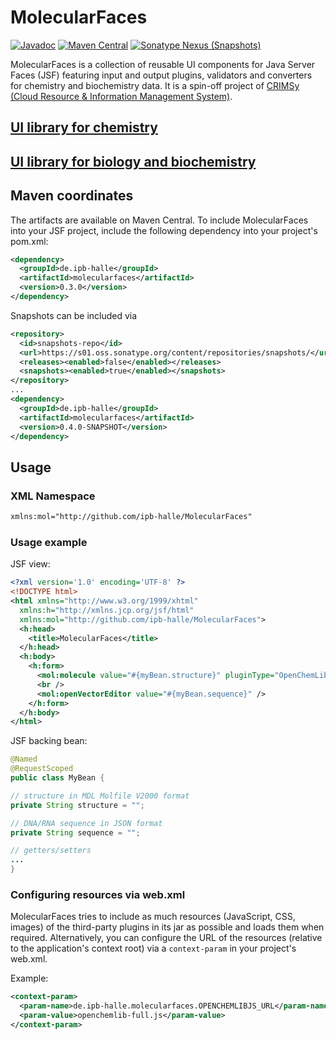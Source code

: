 # MolecularFaces

[![Javadoc](https://javadoc.io/badge2/de.ipb-halle/molecularfaces/javadoc.svg)](https://javadoc.io/doc/de.ipb-halle/molecularfaces)
[![Maven Central](https://img.shields.io/maven-central/v/de.ipb-halle/molecularfaces)](https://mvnrepository.com/artifact/de.ipb-halle/molecularfaces/latest)
[![Sonatype Nexus (Snapshots)](https://img.shields.io/nexus/s/de.ipb-halle/molecularfaces?server=https%3A%2F%2Fs01.oss.sonatype.org)](https://s01.oss.sonatype.org/content/repositories/snapshots/de/ipb-halle/molecularfaces/)

MolecularFaces is a collection of reusable UI components for Java Server Faces (JSF) featuring input and output plugins, validators and converters for chemistry and biochemistry data. It is a spin-off project of [CRIMSy (Cloud Resource & Information Management System)](https://github.com/ipb-halle/CRIMSy).

## [UI library for chemistry](docs/chemistry.md)

## [UI library for biology and biochemistry](docs/bio.md)

## Maven coordinates

The artifacts are available on Maven Central. To include MolecularFaces into your JSF project, include the following dependency into your project's pom.xml:

```xml
<dependency>
  <groupId>de.ipb-halle</groupId>
  <artifactId>molecularfaces</artifactId>
  <version>0.3.0</version>
</dependency>
```

Snapshots can be included via

```xml
<repository>
  <id>snapshots-repo</id>
  <url>https://s01.oss.sonatype.org/content/repositories/snapshots/</url>
  <releases><enabled>false</enabled></releases>
  <snapshots><enabled>true</enabled></snapshots>
</repository>
...
<dependency>
  <groupId>de.ipb-halle</groupId>
  <artifactId>molecularfaces</artifactId>
  <version>0.4.0-SNAPSHOT</version>
</dependency>
```

## Usage

### XML Namespace

```xml
xmlns:mol="http://github.com/ipb-halle/MolecularFaces"
```

### Usage example

JSF view:

```xml
<?xml version='1.0' encoding='UTF-8' ?>
<!DOCTYPE html>
<html xmlns="http://www.w3.org/1999/xhtml"
  xmlns:h="http://xmlns.jcp.org/jsf/html"
  xmlns:mol="http://github.com/ipb-halle/MolecularFaces">
  <h:head>
    <title>MolecularFaces</title>
  </h:head>
  <h:body>
    <h:form>
      <mol:molecule value="#{myBean.structure}" pluginType="OpenChemLibJS" />
      <br />
      <mol:openVectorEditor value="#{myBean.sequence}" />
    </h:form>
  </h:body>
</html>
```

JSF backing bean:

```Java
@Named
@RequestScoped
public class MyBean {

// structure in MDL Molfile V2000 format
private String structure = "";

// DNA/RNA sequence in JSON format
private String sequence = "";

// getters/setters
...
}
```

### Configuring resources via web.xml

MolecularFaces tries to include as much resources (JavaScript, CSS, images) of the third-party plugins in its jar as possible and loads them when required. Alternatively, you can configure the URL of the resources (relative to the application's context root) via a `context-param` in your project's web.xml.

Example:

```xml
<context-param>
  <param-name>de.ipb-halle.molecularfaces.OPENCHEMLIBJS_URL</param-name>
  <param-value>openchemlib-full.js</param-value>
</context-param>
```